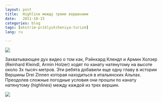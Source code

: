 ```yaml
---
layout: post
title:  Highline между тремя вершинами
date:   2011-10-15
categories: blog
tags: [ekstrim-priklyutcheniya-turizm]
lang: ru

---
```

![]({{site.baseurl}}/img/posts/reinhardfichtinger_adidas_zinnenhighline_vertigo-mini.jpg)

Захватывающее дух видео о том как, Рэйнхард Клендл и Армин Холзер (Reinhard Kleindl, Armin Holzer) ходят по канату натянутому на высоте около 3х тысяч метров. Эти ребята добавили еще одну главу в истории Вершины Drei Zinnen которая находиться в итальянских Альпах. Преодолев сложные погодные условия они прошли по канату натянутому (highlines) между каждой из трех вершин.

![](https://youtu.be/44iV2opE6XI)
